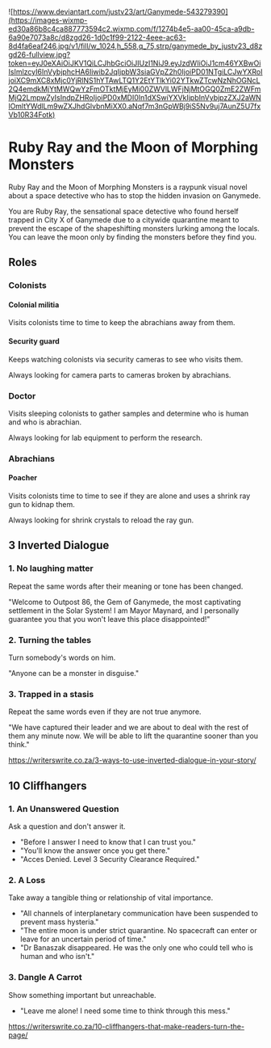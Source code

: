 ![https://www.deviantart.com/justv23/art/Ganymede-543279390](https://images-wixmp-ed30a86b8c4ca887773594c2.wixmp.com/f/1274b4e5-aa00-45ca-a9db-6a90e7073a8c/d8zgd26-1d0c1f99-2122-4eee-ac63-8d4fa6eaf246.jpg/v1/fill/w_1024,h_558,q_75,strp/ganymede_by_justv23_d8zgd26-fullview.jpg?token=eyJ0eXAiOiJKV1QiLCJhbGciOiJIUzI1NiJ9.eyJzdWIiOiJ1cm46YXBwOiIsImlzcyI6InVybjphcHA6Iiwib2JqIjpbW3siaGVpZ2h0IjoiPD01NTgiLCJwYXRoIjoiXC9mXC8xMjc0YjRlNS1hYTAwLTQ1Y2EtYTlkYi02YTkwZTcwNzNhOGNcL2Q4emdkMjYtMWQwYzFmOTktMjEyMi00ZWVlLWFjNjMtOGQ0ZmE2ZWFmMjQ2LmpwZyIsIndpZHRoIjoiPD0xMDI0In1dXSwiYXVkIjpbInVybjpzZXJ2aWNlOmltYWdlLm9wZXJhdGlvbnMiXX0.aNqf7m3nGpWBj9iS5Nv9uj7AunZ5U7fxVb10R34Fotk)

# Ruby Ray and the Moon of Morphing Monsters

Ruby Ray and the Moon of Morphing Monsters is a raypunk visual novel about a space detective who has to stop the hidden invasion on Ganymede.

You are Ruby Ray, the sensational space detective who found herself trapped in City X of Ganymede due to a citywide quarantine meant to prevent the escape of the shapeshifting monsters lurking among the locals. You can leave the moon only by finding the monsters before they find you.

## Roles

### Colonists

#### Colonial militia

Visits colonists time to time to keep the abrachians away from them.

#### Security guard

Keeps watching colonists via security cameras to see who visits them.

Always looking for camera parts to cameras broken by abrachians.

### Doctor

Visits sleeping colonists to gather samples and determine who is human and who is abrachian.

Always looking for lab equipment to perform the research.

### Abrachians

#### Poacher

Visits colonists time to time to see if they are alone and uses a shrink ray gun to kidnap them.

Always looking for shrink crystals to reload the ray gun.

## 3 Inverted Dialogue

### 1. No laughing matter

Repeat the same words after their meaning or tone has been changed.

"Welcome to Outpost 86, the Gem of Ganymede, the most captivating settlement in the Solar System! I am Mayor Maynard, and I personally guarantee you that you won't leave this place disappointed!"

### 2. Turning the tables

Turn somebody's words on him.

"Anyone can be a monster in disguise."

### 3. Trapped in a stasis
Repeat the same words even if they are not true anymore.

"We have captured their leader and we are about to deal with the rest of them any minute now. We will be able to lift the quarantine sooner than you think."

https://writerswrite.co.za/3-ways-to-use-inverted-dialogue-in-your-story/

## 10 Cliffhangers

### 1. An Unanswered Question

Ask a question and don't answer it.

* "Before I answer I need to know that I can trust you."
* "You'll know the answer once you get there."
* "Acces Denied. Level 3 Security Clearance Required."

### 2. A Loss

Take away a tangible thing or relationship of vital importance.

* "All channels of interplanetary communication have been suspended to prevent mass hysteria."
* "The entire moon is under strict quarantine. No spacecraft can enter or leave for an uncertain period of time."
* "Dr Banaszak disappeared. He was the only one who could tell who is human and who isn't."

### 3. Dangle A Carrot

Show something important but unreachable.

* "Leave me alone! I need some time to think through this mess."

https://writerswrite.co.za/10-cliffhangers-that-make-readers-turn-the-page/
